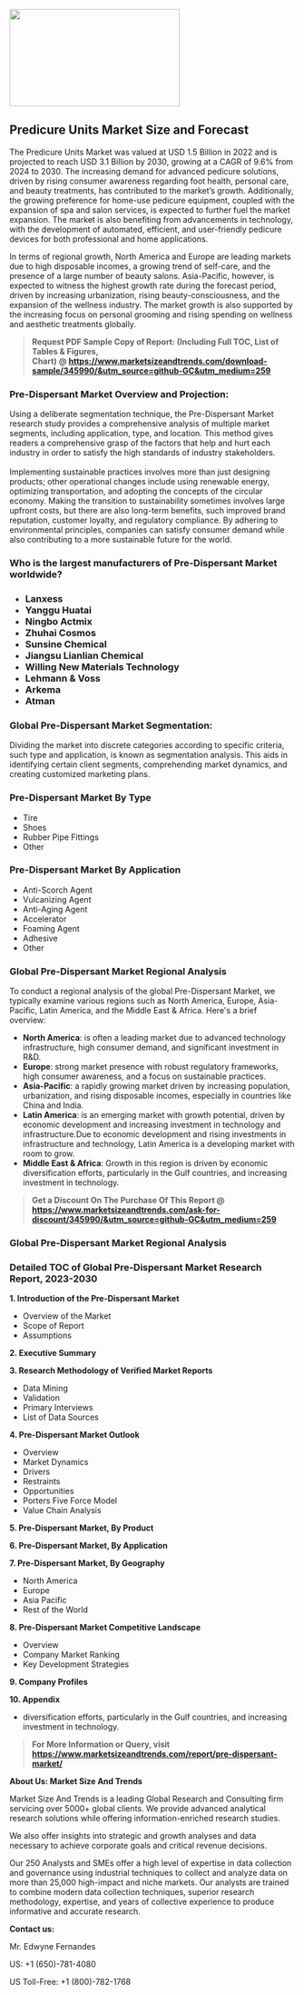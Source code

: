 <p><img class="alignnone size-medium wp-image-20088" src="https://ffe5etoiles.com/wp-content/uploads/2024/12/MST1-300x171.png" alt="" width="300" height="171" /></p><h2>Predicure Units Market Size and Forecast</h2><p>The Predicure Units Market was valued at USD 1.5 Billion in 2022 and is projected to reach USD 3.1 Billion by 2030, growing at a CAGR of 9.6% from 2024 to 2030. The increasing demand for advanced pedicure solutions, driven by rising consumer awareness regarding foot health, personal care, and beauty treatments, has contributed to the market’s growth. Additionally, the growing preference for home-use pedicure equipment, coupled with the expansion of spa and salon services, is expected to further fuel the market expansion. The market is also benefiting from advancements in technology, with the development of automated, efficient, and user-friendly pedicure devices for both professional and home applications.</p><p>In terms of regional growth, North America and Europe are leading markets due to high disposable incomes, a growing trend of self-care, and the presence of a large number of beauty salons. Asia-Pacific, however, is expected to witness the highest growth rate during the forecast period, driven by increasing urbanization, rising beauty-consciousness, and the expansion of the wellness industry. The market growth is also supported by the increasing focus on personal grooming and rising spending on wellness and aesthetic treatments globally.</p></p><blockquote id="" class=""><strong>Request PDF Sample Copy of Report: (Including Full TOC, List of Tables &amp; Figures, Chart)&nbsp;@&nbsp;<strong><a href="https://www.marketsizeandtrends.com/download-sample/345990/&utm_source=github-GC&utm_medium=259" target="_blank">https://www.marketsizeandtrends.com/download-sample/345990/&utm_source=github-GC&utm_medium=259</a></strong></strong></blockquote><h3 id="" class="">Pre-Dispersant Market&nbsp;Overview and Projection:</h3><p id="" class="">Using a deliberate segmentation technique, the Pre-Dispersant Market research study provides a comprehensive analysis of multiple market segments, including application, type, and location. This method gives readers a comprehensive grasp of the factors that help and hurt each industry in order to satisfy the high standards of industry stakeholders. <br /> <br />Implementing sustainable practices involves more than just designing products; other operational changes include using renewable energy, optimizing transportation, and adopting the concepts of the circular economy. Making the transition to sustainability sometimes involves large upfront costs, but there are also long-term benefits, such improved brand reputation, customer loyalty, and regulatory compliance. By adhering to environmental principles, companies can satisfy consumer demand while also contributing to a more sustainable future for the world.</p><h3 id="" class="">Who is the largest manufacturers of&nbsp;Pre-Dispersant Market worldwide?</h3><h3 class=""><p><ul><li>Lanxess </li><li> Yanggu Huatai </li><li> Ningbo Actmix </li><li> Zhuhai Cosmos </li><li> Sunsine Chemical </li><li> Jiangsu Lianlian Chemical </li><li> Willing New Materials Technology </li><li> Lehmann & Voss </li><li> Arkema </li><li> Atman</li></ul></p></h3><h3 id="" class="">Global&nbsp;Pre-Dispersant Market Segmentation:</h3><p id="" class="">Dividing the market into discrete categories according to specific criteria, such type and application, is known as segmentation analysis. This aids in identifying certain client segments, comprehending market dynamics, and creating customized marketing plans.</p><h3 id="" class="">Pre-Dispersant Market&nbsp;By Type</h3><p><p><ul><li>Tire</li><li> Shoes</li><li> Rubber Pipe Fittings</li><li> Other</p></li></ul></p></p><h3 id="" class="">Pre-Dispersant Market&nbsp;By Application</h3><p class=""><p><ul><li>Anti-Scorch Agent</li><li> Vulcanizing Agent</li><li> Anti-Aging Agent</li><li> Accelerator</li><li> Foaming Agent</li><li> Adhesive</li><li> Other</li></ul></p></p><h3 id="" class="">Global Pre-Dispersant Market Regional Analysis</h3><p id="" class="">To conduct a regional analysis of the global Pre-Dispersant Market, we typically examine various regions such as North America, Europe, Asia-Pacific, Latin America, and the Middle East &amp; Africa. Here's a brief overview:</p><ul><li><strong>North America</strong>: is often a leading market due to advanced technology infrastructure, high consumer demand, and significant investment in R&amp;D.</li><li><strong>Europe</strong>: strong market presence with robust regulatory frameworks, high consumer awareness, and a focus on sustainable practices.</li><li><strong>Asia-Pacific</strong>: a rapidly growing market driven by increasing population, urbanization, and rising disposable incomes, especially in countries like China and India.</li><li><strong>Latin America</strong>: is an emerging market with growth potential, driven by economic development and increasing investment in technology and infrastructure.Due to economic development and rising investments in infrastructure and technology, Latin America is a developing market with room to grow.</li><li><strong>Middle East &amp; Africa</strong>: Growth in this region is driven by economic diversification efforts, particularly in the Gulf countries, and increasing investment in technology.</li></ul><blockquote id="" class=""><strong>Get a Discount On The Purchase Of This Report @ <strong><a href="https://www.marketsizeandtrends.com/ask-for-discount/345990/&utm_source=github-GC&utm_medium=259" target="_blank">https://www.marketsizeandtrends.com/ask-for-discount/345990/&utm_source=github-GC&utm_medium=259</a></strong></strong></blockquote><h3 id="" class="">Global Pre-Dispersant Market Regional Analysis</h3><h3 id="" class="">Detailed TOC of Global Pre-Dispersant Market Research Report, 2023-2030</h3><p id="" class=""><strong>1. Introduction of the Pre-Dispersant Market</strong></p><ul><li>Overview of the Market</li><li>Scope of Report</li><li>Assumptions</li></ul><p id="" class=""><strong>2. Executive Summary</strong></p><p id="" class=""><strong>3. Research Methodology of Verified Market Reports</strong></p><ul><li>Data Mining</li><li>Validation</li><li>Primary Interviews</li><li>List of Data Sources</li></ul><p id="" class=""><strong>4. Pre-Dispersant Market Outlook</strong></p><ul><li>Overview</li><li>Market Dynamics</li><li>Drivers</li><li>Restraints</li><li>Opportunities</li><li>Porters Five Force Model</li><li>Value Chain Analysis</li></ul><p id="" class=""><strong>5. Pre-Dispersant Market, By Product</strong></p><p id="" class=""><strong>6. Pre-Dispersant Market, By Application</strong></p><p id="" class=""><strong>7. Pre-Dispersant Market, By Geography</strong></p><ul><li>North America</li><li>Europe</li><li>Asia Pacific</li><li>Rest of the World</li></ul><p id="" class=""><strong>8. Pre-Dispersant Market Competitive Landscape</strong></p><ul><li>Overview</li><li>Company Market Ranking</li><li>Key Development Strategies</li></ul><p id="" class=""><strong>9. Company Profiles</strong></p><p id="" class=""><strong>10. Appendix</strong></p><ul><li>diversification efforts, particularly in the Gulf countries, and increasing investment in technology.</li></ul><blockquote id="" class=""><strong>For More Information or Query, visit <strong><strong><a href="https://www.marketsizeandtrends.com/report/pre-dispersant-market/" target="_blank">https://www.marketsizeandtrends.com/report/pre-dispersant-market/</a></strong></strong></strong></blockquote><p id="" class=""><strong>About Us: Market Size And Trends</strong></p><p id="" class="">Market Size And Trends is a leading Global Research and Consulting firm servicing over 5000+ global clients. We provide advanced analytical research solutions while offering information-enriched research studies.</p><p id="" class="">We also offer insights into strategic and growth analyses and data necessary to achieve corporate goals and critical revenue decisions.</p><p id="" class="">Our 250 Analysts and SMEs offer a high level of expertise in data collection and governance using industrial techniques to collect and analyze data on more than 25,000 high-impact and niche markets. Our analysts are trained to combine modern data collection techniques, superior research methodology, expertise, and years of collective experience to produce informative and accurate research.</p><p id="" class=""><strong>Contact us:</strong></p><p id="" class="">Mr. Edwyne Fernandes</p><p id="" class="">US: +1 (650)-781-4080</p><p id="" class="">US Toll-Free: +1 (800)-782-1768</p>
